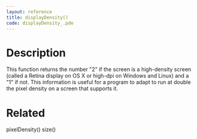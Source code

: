 ```yaml
---
layout: reference
title: displayDensity()
code: displayDensity_.pde
---
```


# Description

This function returns the number "2" if the screen is a high-density screen (called a Retina display on OS X or high-dpi on Windows and Linux) and a "1" if not. This information is useful for a program to adapt to run at double the pixel density on a screen that supports it.

# Related

pixelDensity()
size()

